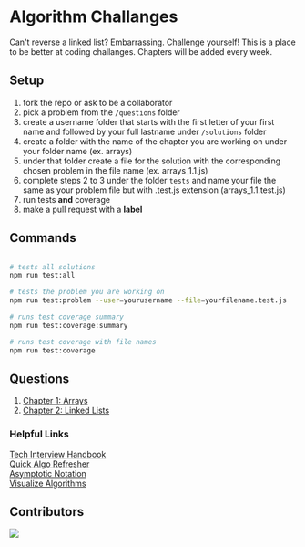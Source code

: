 # Algorithm Challanges

Can't reverse a linked list? Embarrassing. Challenge yourself! This is a place to be better at coding challanges. Chapters will be added every week.

## Setup

1.  fork the repo or ask to be a collaborator 
2.  pick a problem from the `/questions` folder
3.  create a username folder that starts with the first letter of your first name and followed by your full lastname under `/solutions` folder
4.  create a folder with the name of the chapter you are working on under your folder name (ex. arrays)
5.  under that folder create a file for the solution with the corresponding chosen problem in the file name (ex. arrays_1.1.js)
6.  complete steps 2 to 3 under the folder `tests` and name your file the same as your problem file but with .test.js extension (arrays_1.1.test.js)
7.  run tests **and** coverage 
8.  make a pull request with a **label**

## Commands

```bash

# tests all solutions
npm run test:all

# tests the problem you are working on
npm run test:problem --user=yourusername --file=yourfilename.test.js

# runs test coverage summary
npm run test:coverage:summary

# runs test coverage with file names
npm run test:coverage

```
## Questions

1. [Chapter 1: Arrays](questions/chapter_1_arrays.md)
2. [Chapter 2: Linked Lists](questions/chapter_2_linkedlists.md)
 
### Helpful Links
[Tech Interview Handbook](https://techinterviewhandbook.org/algorithms/introduction/)  
[Quick Algo Refresher](https://www.programiz.com/dsa/algorithm)  
[Asymptotic Notation](https://www.khanacademy.org/computing/computer-science/algorithms/asymptotic-notation/a/asymptotic-notation)  
[Visualize Algorithms](https://visualgo.net/en)  



## Contributors

<a href="https://github.com/blair-sharpe/algo/graphs/contributors">
  <img src="https://contrib.rocks/image?repo=blair-sharpe/algo" />
</a>

